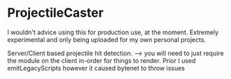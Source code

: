 # ProjectileCaster

I wouldn't advice using this for production use, at the moment. Extremely experimental and only being uploaded for my own personal projects.

Server/Client based projectile hit detection.
--> you will need to just require the module on the client in-order for things to render. Prior I used emitLegacyScripts however it caused bytenet to throw issues
